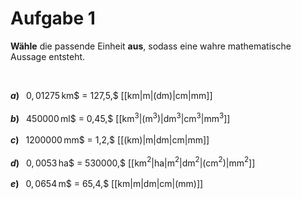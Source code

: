 <!--
version:  0.0.1

language: de

@style
input {
    text-align: center;
}

.flex-container {
    display: flex;
    flex-wrap: wrap;
    align-items: stretch;
    gap: 20px;
}

.flex-child {
    flex: 1;
    min-width: 350px;
    margin-right: 20px;
}

@media (max-width: 400px) {
    .flex-child {
        flex: 100%;
        margin-right: 0;
    }
}
@end

formula: \carry   \textcolor{red}{\scriptsize #1}
formula: \digit   \rlap{\carry{#1}}\phantom{#2}#2
formula: \permil  \text{‰}

import: https://raw.githubusercontent.com/liaTemplates/algebrite/master/README.md
import: https://raw.githubusercontent.com/LiaTemplates/Tikz-Jax/main/README.md

script: https://cdn.jsdelivr.net/gh/LiaTemplates/Tikz-Jax@main/dist/index.js

@round
<script>
  let value = `@input`;
  if (value.startsWith("@")) {
    ""
  } else {
    value = JSON.parse(value);
    value = value[0]
    value = value.replace(/,/g, ".");
    value = parseFloat(value);
    value = Math.round(value * Math.pow(10,@1)) / Math.pow(10,@1);
    value == @0
  }
</script>
@end

tags: Einheiten, Dezimalzahlen, Länge, Fläche, Volumen, mittel

-->





# Aufgabe 1


**Wähle** die passende Einheit **aus**, sodass eine wahre mathematische Aussage entsteht.

<br>


__$a)\;\;$__ $0,01275\,$km$ = 127,5\,$ [[km|m|(dm)|cm|mm]] \
<br>
__$b)\;\;$__ $450000\,$ml$ = 0,45\,$ [[km$^3$|(m$^3$)|dm$^3$|cm$^3$|mm$^3$]] \
<br>
__$c)\;\;$__ $1200000\,$mm$ = 1,2\,$ [[(km)|m|dm|cm|mm]] \
<br>
__$d)\;\;$__ $0,0053\,$ha$ = 530000\,$ [[km$^2$|ha|m$^2$|dm$^2$|(cm$^2$)|mm$^2$]] \
<br>
__$e)\;\;$__ $0,0654\,$m$ = 65,4\,$ [[km|m|dm|cm|(mm)]] \
<br>


<br>
<br>
<br>
<br>
<br>